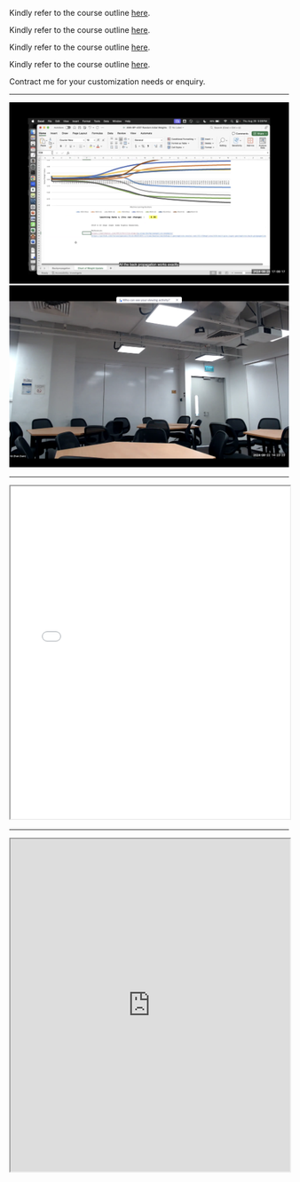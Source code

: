Kindly refer to the course outline [here]("co_BC3409.pdf").

Kindly refer to the course outline [here](co_BC3409.pdf).

Kindly refer to the course outline [here]("https://github.com/dd-consulting/About_Sam_GU/blob/main/Courses/AI%20for%20Accounting%20and%20Finance/co_BC3409.pdf").

Kindly refer to the course outline [here](https://github.com/dd-consulting/About_Sam_GU/blob/main/Courses/AI%20for%20Accounting%20and%20Finance/co_BC3409.pdf).


Contract me for your customization needs or enquiry.

---

![](sn001.png)
![](sn002.png)

---

<iframe src="co_BC3409.pdf" width="100%" height="600px">
    This browser does not support PDFs. Please download the PDF to view it: <a href="co_BC3409.pdf">Download PDF</a>.
</iframe>

---

<iframe src="https://github.com/dd-consulting/About_Sam_GU/blob/main/Courses/AI%20for%20Accounting%20and%20Finance/co_BC3409.pdf" width="100%" height="600px">
    This browser does not support PDFs. Please download the PDF to view it: <a href="https://github.com/dd-consulting/About_Sam_GU/blob/main/Courses/AI%20for%20Accounting%20and%20Finance/co_BC3409.pdf">Download PDF</a>.
</iframe>
